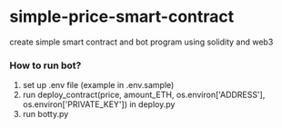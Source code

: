 # simple-price-smart-contract
create simple smart contract and bot program using solidity and web3

### How to run bot?
1. set up .env file (example in .env.sample)
1. run deploy_contract(price, amount_ETH, os.environ['ADDRESS'], os.environ['PRIVATE_KEY']) in deploy.py
2. run botty.py
